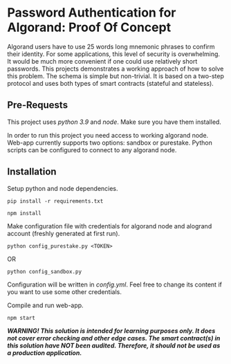 # Password Authentication for Algorand: Proof Of Concept 

Algorand users have to use 25 words long mnemonic phrases to confirm their identity. For some applications, this level of security is overwhelming. It would be much more convenient if one could use relatively short passwords. This projects demonstrates a working approach of how to solve this problem. The schema is simple but non-trivial. It is based on a two-step protocol and uses both types of smart contracts (stateful and stateless).

## Pre-Requests

This project uses *python 3.9* and *node*. Make sure you have them installed.

In order to run this project you need access to working algorand node.
Web-app currently supports two options: sandbox or purestake. 
Python scripts can be configured to connect to any algorand node.

## Installation

Setup python and node dependencies.

`pip install -r requirements.txt`

`npm install`

Make configuration file with credentials for algorand node and alogrand account (freshly generated at first run).
   
`python config_purestake.py <TOKEN>` 

OR

`python config_sandbox.py` 

Configuration will be written in *config.yml*. Feel free to change its content if you want to use some other credentials.

Compile and run web-app.

`npm start`


***WARNING! This solution is intended for learning purposes only. It does not cover error checking and other edge cases. The smart contract(s) in this solution have NOT been audited. Therefore, it should not be used as a production application.***
